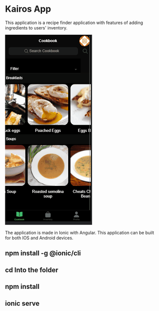 # Kairos App

This application is a recipe finder application with features of adding ingredients to users' inventory.

![App Preview](./appImage/app.gif)

The application is made in Ionic with Angular. This application can be built for both IOS and Android devices.

## npm install -g @ionic/cli

## cd Into the folder

## npm install

## ionic serve
